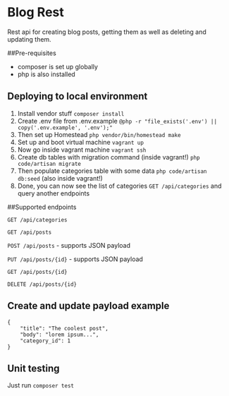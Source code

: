 # Blog Rest
Rest api for creating blog posts, getting them as well as deleting and updating them.

##Pre-requisites
- composer is set up globally
- php is also installed

## Deploying to local environment
1. Install vendor stuff `composer install`
2. Create .env file from .env.example `@php -r "file_exists('.env') || copy('.env.example', '.env');"`
3. Then set up Homestead `php vendor/bin/homestead make`
4. Set up and boot virtual machine `vagrant up`
5. Now go inside vagrant machine `vagrant ssh`
6. Create db tables with migration command (inside vagrant!) `php code/artisan migrate`
7. Then populate categories table with some data `php code/artisan db:seed` (also inside vagrant!)
8. Done, you can now see the list of categories `GET /api/categories` and query another endpoints

##Supported endpoints

`GET /api/categories`

`GET /api/posts`

`POST /api/posts` - supports JSON payload

`PUT /api/posts/{id}` - supports JSON payload

`GET /api/posts/{id}`

`DELETE /api/posts/{id}`

## Create and update payload example
```
{
    "title": "The coolest post",
    "body": "lorem ipsum...",
    "category_id": 1
}
```

## Unit testing
Just run `composer test`
